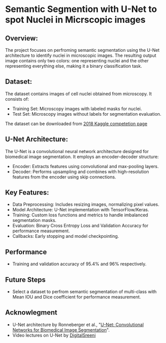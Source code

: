 # Semantic Segmention with U-Net to spot Nuclei in Micrscopic images
## Overview:
The project focuses on perfroming semantic segmentation using the U-Net architecture to identify nuclei in microscopic images. The resulting output image contains only two colors: one representing nuclei and the other representing everything else, making it a binary classification task.

## Dataset:
The dataset contains images of cell nuclei obtained from microscopy. It consists of:
- Training Set: Microscopy images with labeled masks for nuclei.
- Test Set: Microscopy images without labels for segmentation evaluation. 


The dataset can be downloaded from [2018 Kaggle competetion page](https://www.kaggle.com/competitions/data-science-bowl-2018/overview)

## U-Net Architecture:
The U-Net is a convolutional neural network architecture designed for biomedical image segmentation. It employs an encoder-decoder structure:
- Encoder: Extracts features using convolutional and max-pooling layers.
- Decoder: Performs upsampling and combines with high-resolution features from the encoder using skip connections.

## Key Features:
- Data Preprocessing: Includes resizing images, normalizing pixel values.
- Model Architecture: U-Net implementation with TensorFlow/Keras.
- Training: Custom loss functions and metrics to handle imbalanced segmentation masks.
- Evaluation: Binary Cross Entropy Loss and Validation Accuracy for performance measurement.
- Callbacks: Early stopping and model checkpointing.

## Performance
- Training and validation accuracy of 95.4% and 96% respectively.

## Future Steps
- Select a dataset to perfrom semantic segmentation of multi-class with Mean IOU and Dice coefficient for performance measurement.

## Acknowlegment
- U-Net architecture by Ronneberger et al., "[U-Net: Convolutional Networks for Biomedical Image Segmentation](https://arxiv.org/abs/1505.04597)".
- Video lectures on U-Net by [DigitalSreeni](https://www.youtube.com/watch?v=azM57JuQpQI)
